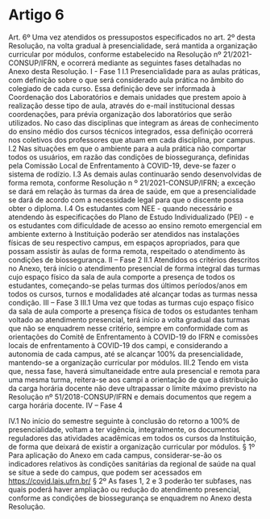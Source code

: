 # Artigo 6

Art. 6º Uma vez atendidos os pressupostos especificados no art. 2º desta Resolução, na volta gradual à presencialidade, será mantida
a organização curricular por módulos, conforme estabelecido na Resolução nº 21/2021-CONSUP/IFRN, e ocorrerá mediante as
seguintes fases detalhadas no Anexo desta Resolução.
I - Fase 1
I.1 Presencialidade para as aulas práticas, com definição sobre o que será considerado aula prática no âmbito do colegiado de cada
curso. Essa definição deve ser informada à Coordenação dos Laboratórios e demais unidades que prestem apoio à realização desse
tipo de aula, através do e-mail institucional dessas coordenações, para prévia organização dos laboratórios que serão utilizados. No
caso das disciplinas que integram as áreas de conhecimento do ensino médio dos cursos técnicos integrados, essa definição ocorrerá
nos coletivos dos professores que atuam em cada disciplina, por campus.
I.2 Nas situações em que o ambiente para a aula prática não comportar todos os usuários, em razão das condições de biossegurança,
definidas pela Comissão Local de Enfrentamento à COVID-19, deve-se fazer o sistema de rodízio.
I.3 As demais aulas continuarão sendo desenvolvidas de forma remota, conforme Resolução n º 21/2021-CONSUP/IFRN; a exceção
se dará em relação às turmas da área de saúde, em que a presencialidade se dará de acordo com a necessidade legal para que o
discente possa obter o diploma.
I.4 Os estudantes com NEE - quando necessário e atendendo às especificações do Plano de Estudo Individualizado (PEI) - e os
estudantes com dificuldade de acesso ao ensino remoto emergencial em ambiente externo à Instituição poderão ser atendidos nas
instalações físicas de seu respectivo campus, em espaços apropriados, para que possam assistir às aulas de forma remota, respeitado
o atendimento às condições de biossegurança.
II – Fase 2
II.1 Atendidos os critérios descritos no Anexo, terá início o atendimento presencial de forma integral das turmas cujo espaço físico
da sala de aula comporte a presença de todos os estudantes, começando-se pelas turmas dos últimos períodos/anos em todos os
cursos, turnos e modalidades até alcançar todas as turmas nessa condição.
III – Fase 3
III.1 Uma vez que todas as turmas cujo espaço físico da sala de aula comporte a presença física de todos os estudantes tenham
voltado ao atendimento presencial, terá início a volta gradual das turmas que não se enquadrem nesse critério, sempre em
conformidade com as orientações do Comitê de Enfrentamento à COVID-19 do IFRN e comissões locais de enfrentamento à
COVID-19 dos campi, e considerando a autonomia de cada campus, até se alcançar 100% da presencialidade, mantendo-se a
organização curricular por módulos.
III.2 Tendo em vista que, nessa fase, haverá simultaneidade entre aula presencial e remota para uma mesma turma, reitera-se aos
campi a orientação de que a distribuição da carga horária docente não deve ultrapassar o limite máximo previsto na Resolução nº
51/2018-CONSUP/IFRN e demais documentos que regem a carga horária docente.
IV – Fase 4


IV.1 No início do semestre seguinte à conclusão do retorno a 100% de presencialidade, voltam a ter vigência, integralmente, os
documentos reguladores das atividades acadêmicas em todos os cursos da Instituição, de forma que deixará de existir a organização
curricular por módulos.
§ 1º Para aplicação do Anexo em cada campus, considerar-se-ão os indicadores relativos às condições sanitárias da regional de
saúde na qual se situe a sede do campus, que podem ser acessados em https://covid.lais.ufrn.br/
§ 2º As fases 1, 2 e 3 poderão ter subfases, nas quais poderá haver ampliação ou redução do atendimento presencial, conforme as
condições de biossegurança se enquadrem no Anexo desta Resolução.
